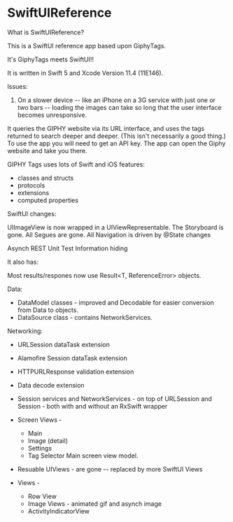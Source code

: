 
# SwiftUIReference

What is SwiftUIReference?

This is a SwiftUI reference app based upon GiphyTags.

It's GiphyTags meets SwiftUI!!

It is written in Swift 5 and Xcode Version 11.4 (11E146).

Issues:
1. On a slower device -- like an iPhone on a 3G service with just one or two bars -- loading the images can take so long that the user interface becomes unresponsive.

It queries the GIPHY website via its URL interface, and uses the tags returned to search deeper and deeper.  (This isn't necessarily a good thing.)  To use the app you will need to get an API key.  The app can open the Giphy website and take you there.

GIPHY Tags uses lots of Swift and iOS features:  

* classes and structs  
* protocols  
* extensions  
* computed properties  

SwiftUI changes:

UIImageView is now wrapped in a UIViewRepresentable.
The Storyboard is gone.
All Segues are gone.
All Navigation is driven by @State changes

Asynch REST
Unit Test
Information hiding

It also has:

Most results/respones now use Result<T, ReferenceError> objects.

Data:

* DataModel classes - improved and Decodable for easier conversion from Data to objects.
* DataSource class - contains NetworkServices.

Networking:

* URLSession dataTask extension
* Alamofire Session dataTask extension
* HTTPURLResponse validation extension
* Data decode<T> extension
* Session services and NetworkServices - on top of URLSession and Session - both with and without an RxSwift wrapper

* Screen Views -
    * Main
    * Image (detail)
    * Settings
    * Tag Selector
Main screen view model.

* Resuable UIViews - are gone -- replaced by more SwiftUI Views
* Views -
    * Row View
    * Image Views - animated gif and asynch image
    * ActivityIndicatorView

